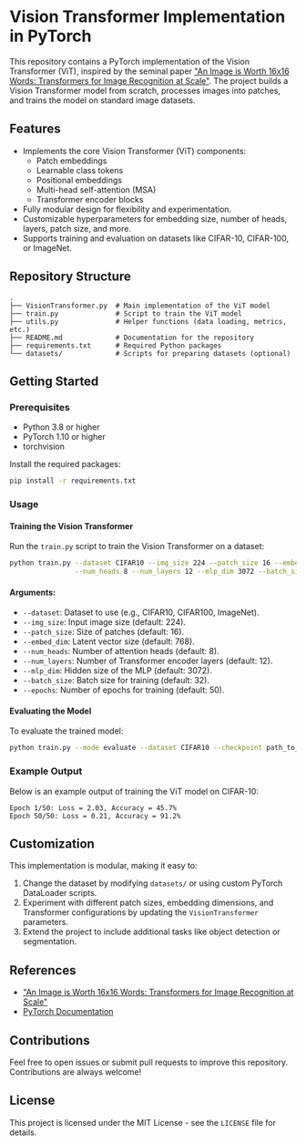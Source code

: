 # Vision Transformer Implementation in PyTorch

This repository contains a PyTorch implementation of the Vision Transformer (ViT), inspired by the seminal paper ["An Image is Worth 16x16 Words: Transformers for Image Recognition at Scale"](https://arxiv.org/abs/2010.11929). The project builds a Vision Transformer model from scratch, processes images into patches, and trains the model on standard image datasets.

## Features
- Implements the core Vision Transformer (ViT) components:
  - Patch embeddings
  - Learnable class tokens
  - Positional embeddings
  - Multi-head self-attention (MSA)
  - Transformer encoder blocks
- Fully modular design for flexibility and experimentation.
- Customizable hyperparameters for embedding size, number of heads, layers, patch size, and more.
- Supports training and evaluation on datasets like CIFAR-10, CIFAR-100, or ImageNet.

## Repository Structure
```
.
├── VisionTransformer.py  # Main implementation of the ViT model
├── train.py              # Script to train the ViT model
├── utils.py              # Helper functions (data loading, metrics, etc.)
├── README.md             # Documentation for the repository
├── requirements.txt      # Required Python packages
└── datasets/             # Scripts for preparing datasets (optional)
```

## Getting Started

### Prerequisites
- Python 3.8 or higher
- PyTorch 1.10 or higher
- torchvision

Install the required packages:
```bash
pip install -r requirements.txt
```

### Usage

#### Training the Vision Transformer
Run the `train.py` script to train the Vision Transformer on a dataset:
```bash
python train.py --dataset CIFAR10 --img_size 224 --patch_size 16 --embed_dim 768 \
                --num_heads 8 --num_layers 12 --mlp_dim 3072 --batch_size 32 --epochs 50
```

#### Arguments:
- `--dataset`: Dataset to use (e.g., CIFAR10, CIFAR100, ImageNet).
- `--img_size`: Input image size (default: 224).
- `--patch_size`: Size of patches (default: 16).
- `--embed_dim`: Latent vector size (default: 768).
- `--num_heads`: Number of attention heads (default: 8).
- `--num_layers`: Number of Transformer encoder layers (default: 12).
- `--mlp_dim`: Hidden size of the MLP (default: 3072).
- `--batch_size`: Batch size for training (default: 32).
- `--epochs`: Number of epochs for training (default: 50).

#### Evaluating the Model
To evaluate the trained model:
```bash
python train.py --mode evaluate --dataset CIFAR10 --checkpoint path_to_checkpoint.pth
```

### Example Output
Below is an example output of training the ViT model on CIFAR-10:
```
Epoch 1/50: Loss = 2.03, Accuracy = 45.7%
Epoch 50/50: Loss = 0.21, Accuracy = 91.2%
```

## Customization
This implementation is modular, making it easy to:
1. Change the dataset by modifying `datasets/` or using custom PyTorch DataLoader scripts.
2. Experiment with different patch sizes, embedding dimensions, and Transformer configurations by updating the `VisionTransformer` parameters.
3. Extend the project to include additional tasks like object detection or segmentation.

## References
- ["An Image is Worth 16x16 Words: Transformers for Image Recognition at Scale"](https://arxiv.org/abs/2010.11929)
- [PyTorch Documentation](https://pytorch.org/docs/)

## Contributions
Feel free to open issues or submit pull requests to improve this repository. Contributions are always welcome!

## License
This project is licensed under the MIT License - see the `LICENSE` file for details.

